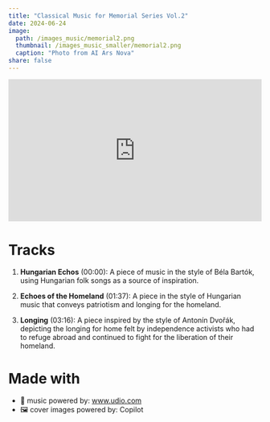 ```yaml
---
title: "Classical Music for Memorial Series Vol.2"
date: 2024-06-24
image: 
  path: /images_music/memorial2.png
  thumbnail: /images_music_smaller/memorial2.png
  caption: "Photo from AI Ars Nova"
share: false
---
```

<div style="position: relative; padding-bottom: 56.25%; height: 0; overflow: hidden; max-width: 100%; height: auto; margin-bottom: 20px;">
  <iframe style="position: absolute; top: 0; left: 0; width: 100%; height: 100%;" src="https://www.youtube.com/embed/EX7JNJE3hTw?si=uPZk5FIss7C1Ozp6" title="YouTube video player" frameborder="0" allow="accelerometer; autoplay; clipboard-write; encrypted-media; gyroscope; picture-in-picture; web-share" referrerpolicy="strict-origin-when-cross-origin" allowfullscreen></iframe>
</div>

# Tracks
1. **Hungarian Echos** (00:00): A piece of music in the style of Béla Bartók, using Hungarian folk songs as a source of inspiration.

2. **Echoes of the Homeland** (01:37): A piece in the style of Hungarian music that conveys patriotism and longing for the homeland.

3. **Longing** (03:16): A piece inspired by the style of Antonín Dvořák, depicting the longing for home felt by independence activists who had to refuge abroad and continued to fight for the liberation of their homeland.

# Made with 
- 🎵 music powered by: www.udio.com
- 🖼️ cover images powered by: Copilot